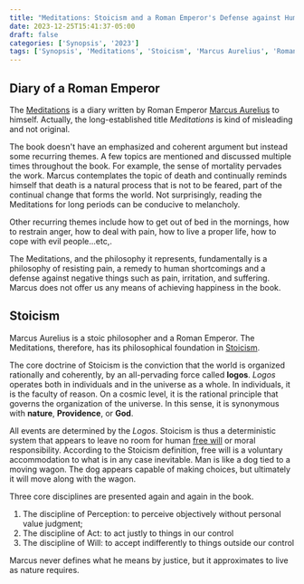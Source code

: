 ```yaml
---
title: "Meditations: Stoicism and a Roman Emperor's Defense against Human Shortcomings"  
date: 2023-12-25T15:41:37-05:00  
draft: false  
categories: ['Synopsis', '2023']  
tags: ['Synopsis', 'Meditations', 'Stoicism', 'Marcus Aurelius', 'Roman Emperor']
---
```



## Diary of a Roman Emperor

The [Meditations](https://en.wikipedia.org/wiki/Meditations) is a diary written by Roman Emperor [Marcus Aurelius](https://en.wikipedia.org/wiki/Marcus_Aurelius) to himself.
Actually, the long-established title *Meditations* is kind of misleading and not original.  

The book doesn't have an emphasized and coherent argument but instead some recurring themes. 
A few topics are mentioned and discussed multiple times throughout the book.  For example,
the sense of mortality pervades the work. Marcus contemplates the topic of death and continually
reminds himself that death is a natural process that is not to be feared, part of the continual change that forms the world. 
Not surprisingly, reading the Meditations for long periods can be conducive to melancholy.  

Other recurring themes include how to get out of bed in the mornings,  how to restrain anger,
how to deal with pain,  how to live a proper life, how to cope with evil people...etc,.

The Meditations, and the philosophy it represents, fundamentally is a
philosophy of resisting pain,  a remedy to human shortcomings and a defense against
negative things such as pain, irritation, and suffering. Marcus does not offer us any means of achieving happiness in the book.


## Stoicism

Marcus Aurelius is a stoic philosopher and a Roman Emperor. The Meditations, 
therefore, has its philosophical foundation in [Stoicism](https://en.wikipedia.org/wiki/Stoicism).

The core doctrine of Stoicism is the conviction that the world is organized rationally and coherently, by an all-pervading force called **logos**. *Logos* operates
both in individuals and in the universe as a whole. In individuals, it is the faculty
of reason. On a cosmic level, it is the rational principle that governs the organization of the
universe. In this sense, it is synonymous with **nature**, **Providence**, or **God**.

All events are determined by the *Logos*. Stoicism is thus a deterministic system that appears to leave no
room for human [free will](https://en.wikipedia.org/wiki/Free_will) or moral responsibility.  According to the Stoicism definition,
free will is a voluntary accommodation to what is in any case inevitable. Man is like a dog tied to
a moving wagon.  The dog appears capable of making choices, but ultimately it will move along with
the wagon.

Three core disciplines are presented again and again in the book. 
1. The discipline of Perception: to perceive objectively without personal value judgment;
2. The discipline of Act: to act justly to things in our control
3. The discipline of Will: to accept indifferently to things outside our control

Marcus never defines what he means by justice,  but it approximates to live as nature requires.



